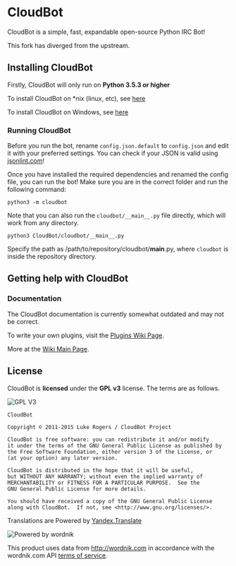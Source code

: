 # CloudBot

CloudBot is a simple, fast, expandable open-source Python IRC Bot!

This fork has diverged from the upstream.

## Installing CloudBot

Firstly, CloudBot will only run on **Python 3.5.3 or higher**

To install CloudBot on *nix (linux, etc), see [here](docs/installing/nix.md)

To install CloudBot on Windows, see [here](docs/installing/win.md)


### Running CloudBot

Before you run the bot, rename `config.json.default` to `config.json` and edit it with your preferred settings. You can check if your JSON is valid using [jsonlint.com](http://jsonlint.com/)!

Once you have installed the required dependencies and renamed the config file, you can run the bot! Make sure you are in the correct folder and run the following command:

```
python3 -m cloudbot
```

Note that you can also run the `cloudbot/__main__.py` file directly, which will work from any directory.
```
python3 CloudBot/cloudbot/__main__.py
```
Specify the path as /path/to/repository/cloudbot/__main__.py, where `cloudbot` is inside the repository directory.

## Getting help with CloudBot

### Documentation

The CloudBot documentation is currently somewhat outdated and may not be correct.

To write your own plugins, visit the [Plugins Wiki Page](https://github.com/CloudBotIRC/CloudBot/wiki/Writing-your-first-command-plugin).

More at the [Wiki Main Page](https://github.com/CloudBotIRC/CloudBot/wiki).

## License

CloudBot is **licensed** under the **GPL v3** license. The terms are as follows.

![GPL V3](https://www.gnu.org/graphics/gplv3-127x51.png)
    
    CloudBot

    Copyright © 2011-2015 Luke Rogers / CloudBot Project

    CloudBot is free software: you can redistribute it and/or modify
    it under the terms of the GNU General Public License as published by
    the Free Software Foundation, either version 3 of the License, or
    (at your option) any later version.

    CloudBot is distributed in the hope that it will be useful,
    but WITHOUT ANY WARRANTY; without even the implied warranty of
    MERCHANTABILITY or FITNESS FOR A PARTICULAR PURPOSE.  See the
    GNU General Public License for more details.

    You should have received a copy of the GNU General Public License
    along with CloudBot.  If not, see <http://www.gnu.org/licenses/>.
    
Translations are Powered by [Yandex.Translate](https://translate.yandex.com)

![Powered by wordnik](https://www.wordnik.com/img/wordnik_badge_a1.png)

This product uses data from <a href="http://wordnik.com">http://wordnik.com</a> in accordance with the wordnik.com API <a href="http://developer.wordnik.com/#!/terms">terms of service</a>.
